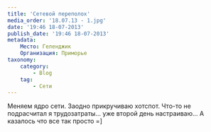 ```yaml
---
title: 'Сетевой переполох'
media_order: '18.07.13 - 1.jpg'
date: '19:46 18-07-2013'
publish_date: '19:46 18-07-2013'
metadata:
    Место: Геленджик
    Организация: Приморье
taxonomy:
    category:
        - Blog
    tag:
        - Сети
---
```


Меняем ядро сети. Заодно прикручиваю хотспот. Что-то не подрасчитал я трудозатраты... уже второй день настраиваю... А казалось что все так просто =]